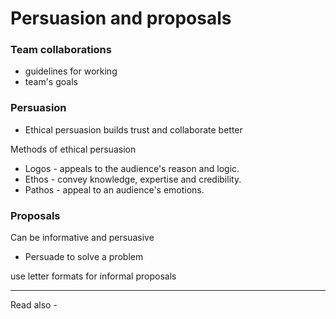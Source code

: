 # Persuasion and proposals
### Team collaborations
- guidelines for working
- team's goals


### Persuasion

- Ethical persuasion builds trust and collaborate better

Methods of ethical persuasion
- Logos - appeals to the audience's reason and logic.
- Ethos - convey knowledge, expertise and credibility.
- Pathos - appeal to an audience's emotions.


### Proposals

Can be informative and persuasive
- Persuade to solve a problem

use letter formats for informal proposals

---
Read also - 